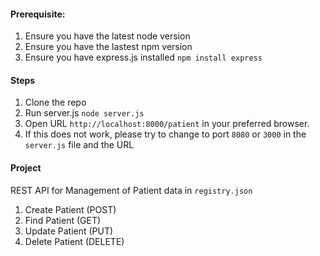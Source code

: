 #### Prerequisite:
1. Ensure you have the latest node version
2. Ensure you have the lastest npm version
3. Ensure you have express.js installed `npm install express`


#### Steps
1. Clone the repo
2. Run server.js `node server.js`
3. Open URL `http://localhost:8000/patient` in your preferred browser.
4. If this does not work, please try to change to port `8080` or `3000` in the `server.js` file and the URL


#### Project
REST API for Management of Patient data in `registry.json`
1. Create Patient (POST)
2. Find Patient (GET)
3. Update Patient (PUT)
4. Delete Patient (DELETE)

